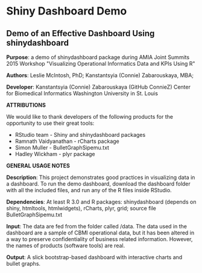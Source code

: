 Shiny Dashboard Demo
====================

Demo of an Effective Dashboard Using shinydashboard
---------------------------------------------------

**Purpose**: a demo of shinydashboard package during AMIA Joint Summits 2015 Workshop  "Visualizing Operational Informatics Data and KPIs Using R"

**Authors**: Leslie McIntosh, PhD; Kanstantsyia (Connie) Zabarouskaya, MBA; 

**Developer**: Kanstantsyia (Connie) Zabarouskaya (GitHub ConnieZ) 
Center for Biomedical Informatics
Washington University in St. Louis

**ATTRIBUTIONS**

We would like to thank developers of the following products for the opportunity to use their great tools: 
- RStudio team - Shiny and shinydashboard packages
- Ramnath Vaidyanathan - rCharts package  
- Simon Muller - BulletGraphSipemu.txt
- Hadley Wickham - plyr package

**GENERAL USAGE NOTES**

**Description**: This project demonstrates good practices in visualizing data in a dashboard. To run the demo dashboard, download the dashboard folder with all the included files, and run any of the R files inside RStudio.

**Dependencies**: At least R 3.0 and R packages: shinydashboard (depends on shiny, htmltools, htmlwidgets), rCharts, plyr, grid; source file BulletGraphSipemu.txt

**Input**: The data are fed from the folder called /data. The data used in the dashboard are a sample of CBMI operational data, but it has been altered in a way to preserve confidentiality of business related information. However, the names of products (software tools) are real.

**Output**: A slick bootstrap-based dashboard with interactive charts and bullet graphs.




